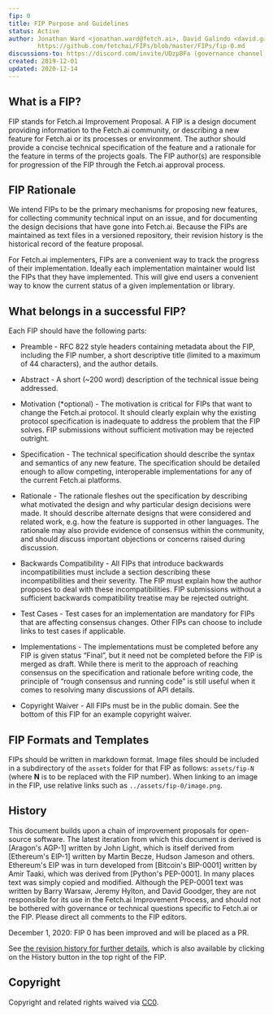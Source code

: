 ```yaml
---
fip: 0
title: FIP Purpose and Guidelines
status: Active
author: Jonathan Ward <jonathan.ward@fetch.ai>, David Galindo <david.galindo@fetch.ai>, David Minarsch <david.minarsch@fetch.ai>, and others
        https://github.com/fetchai/FIPs/blob/master/FIPs/fip-0.md
discussions-to: https://discord.com/invite/UDzpBFa (governance channel)
created: 2019-12-01
updated: 2020-12-14
---
```


## What is a FIP?

FIP stands for Fetch.ai Improvement Proposal. A FIP is a design document providing information to the Fetch.ai community, or describing a new feature for Fetch.ai or its processes or environment. The author should provide a concise technical specification of the feature and a rationale for the feature in terms of the projects goals. The FIP author(s) are responsible for progression of the FIP through the Fetch.ai approval process. 

## FIP Rationale

We intend FIPs to be the primary mechanisms for proposing new features, for collecting community technical input on an issue, and for documenting the design decisions that have gone into Fetch.ai. Because the FIPs are maintained as text files in a versioned repository, their revision history is the historical record of the feature proposal.

For Fetch.ai implementers, FIPs are a convenient way to track the progress of their implementation. Ideally each implementation maintainer would list the FIPs that they have implemented. This will give end users a convenient way to know the current status of a given implementation or library.

## What belongs in a successful FIP?

Each FIP should have the following parts:

- Preamble - RFC 822 style headers containing metadata about the FIP, including the FIP number, a short descriptive title (limited to a maximum of 44 characters), and the author details.

- Abstract - A short (~200 word) description of the technical issue being addressed.

- Motivation (*optional) - The motivation is critical for FIPs that want to change the Fetch.ai protocol. It should clearly explain why the existing protocol specification is inadequate to address the problem that the FIP solves. FIP submissions without sufficient motivation may be rejected outright.

- Specification - The technical specification should describe the syntax and semantics of any new feature. The specification should be detailed enough to allow competing, interoperable implementations for any of the current Fetch.ai platforms.

- Rationale - The rationale fleshes out the specification by describing what motivated the design and why particular design decisions were made. It should describe alternate designs that were considered and related work, e.g. how the feature is supported in other languages. The rationale may also provide evidence of consensus within the community, and should discuss important objections or concerns raised during discussion.

- Backwards Compatibility - All FIPs that introduce backwards incompatibilities must include a section describing these incompatibilities and their severity. The FIP must explain how the author proposes to deal with these incompatibilities. FIP submissions without a sufficient backwards compatibility treatise may be rejected outright.

- Test Cases - Test cases for an implementation are mandatory for FIPs that are affecting consensus changes. Other FIPs can choose to include links to test cases if applicable.

- Implementations - The implementations must be completed before any FIP is given status “Final”, but it need not be completed before the FIP is merged as draft. While there is merit to the approach of reaching consensus on the specification and rationale before writing code, the principle of “rough consensus and running code” is still useful when it comes to resolving many discussions of API details.

- Copyright Waiver - All FIPs must be in the public domain. See the bottom of this FIP for an example copyright waiver.

## FIP Formats and Templates

FIPs should be written in markdown format.
Image files should be included in a subdirectory of the `assets` folder for that FIP as follows: `assets/fip-N` (where **N** is to be replaced with the FIP number). When linking to an image in the FIP, use relative links such as `../assets/fip-0/image.png`.

## History

This document builds upon a chain of improvement proposals for open-source software. The latest iteration from which this document is derived is [Aragon's AGP-1] written by John Light, which is itself derived from  [Ethereum's EIP-1] written by Martin Becze, Hudson Jameson and others. Ethereum's EIP was in turn developed from [Bitcoin's BIP-0001] written by Amir Taaki, which was derived from [Python's PEP-0001]. In many places text was simply copied and modified. Although the PEP-0001 text was written by Barry Warsaw, Jeremy Hylton, and David Goodger, they are not responsible for its use in the Fetch.ai Improvement Process, and should not be bothered with governance or technical questions specific to Fetch.ai or the FIP. Please direct all comments to the FIP editors.

December 1, 2020: FIP 0 has been improved and will be placed as a PR.

See [the revision history for further details](https://github.com/fetchai/improvement-proposals/commits/main/FIPs/fip-000.md), which is also available by clicking on the History button in the top right of the FIP.

## Copyright

Copyright and related rights waived via [CC0](https://creativecommons.org/publicdomain/zero/1.0/).

